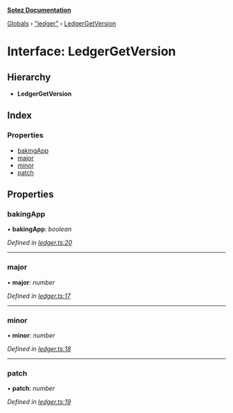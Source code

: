 **[Sotez Documentation](../README.md)**

[Globals](../README.md) › [&quot;ledger&quot;](../modules/_ledger_.md) › [LedgerGetVersion](_ledger_.ledgergetversion.md)

# Interface: LedgerGetVersion

## Hierarchy

* **LedgerGetVersion**

## Index

### Properties

* [bakingApp](_ledger_.ledgergetversion.md#bakingapp)
* [major](_ledger_.ledgergetversion.md#major)
* [minor](_ledger_.ledgergetversion.md#minor)
* [patch](_ledger_.ledgergetversion.md#patch)

## Properties

###  bakingApp

• **bakingApp**: *boolean*

*Defined in [ledger.ts:20](https://github.com/AndrewKishino/sotez/blob/0fceff4/src/ledger.ts#L20)*

___

###  major

• **major**: *number*

*Defined in [ledger.ts:17](https://github.com/AndrewKishino/sotez/blob/0fceff4/src/ledger.ts#L17)*

___

###  minor

• **minor**: *number*

*Defined in [ledger.ts:18](https://github.com/AndrewKishino/sotez/blob/0fceff4/src/ledger.ts#L18)*

___

###  patch

• **patch**: *number*

*Defined in [ledger.ts:19](https://github.com/AndrewKishino/sotez/blob/0fceff4/src/ledger.ts#L19)*